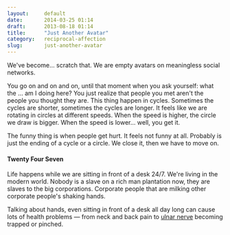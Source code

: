```yaml
---
layout:     default
date:       2014-03-25 01:14
draft:      2013-08-18 01:14
title:      "Just Another Avatar"
category:   reciprocal-affection
slug:       just-another-avatar
---
```


We've become… scratch that. We are empty avatars on meaningless social networks.

You go on and on and on, until that moment when you ask yourself: what the … am I doing here? You just realize that people you met aren't the people you thought they are. This thing happen in cycles. Sometimes the cycles are shorter, sometimes the cycles are longer. It feels like we are rotating in circles at different speeds. When the speed is higher, the circle we draw is bigger. When the speed is lower… well, you get it.

The funny thing is when people get hurt. It feels not funny at all. Probably is just the ending of a cycle or a circle. We close it, then we have to move on.

#### Twenty Four Seven

Life happens while we are sitting in front of a desk 24/7. We're living in the modern world. Nobody is a slave on a rich man plantation now, they are slaves to the big corporations. Corporate people that are milking other corporate people's shaking hands.

Talking about hands, even sitting in front of a desk all day long can cause lots of health problems — from neck and back pain to [ulnar nerve](http://en.wikipedia.org/wiki/Ulnar_nerve_entrapment) becoming trapped or pinched.